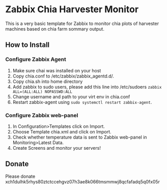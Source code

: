 # Zabbix Chia Harvester Monitor
This is a very basic template for Zabbix to monitor chia plots of harvester machines based on chia farm sommary output.


## How to Install

### Configure Zabbix Agent
1. Make sure chai was installed on your host
2. Copy chia.conf to /etc/zabbix/zabbix_agentd.d/.
3. Copy chia.sh into home directory 
4. Add zabbix to sudo users, please add this line into /etc/sudoers `zabbix	ALL=(ALL:ALL) NOPASSWD:ALL`
5. Change username and path to your virt env in chia.conf
6. Restart zabbix-agent using `sudo systemctl restart zabbix-agent`.

### Configure Zabbix web-panel
1. In Configuration>Templates click on Import.
2. Choose Template chia.xml and click on Import.
3. Check whether temperature data is sent to Zabbix web-panel in Monitoring>Latest Data.
4. Create Screens and monitor your servers!

## Donate
Please donate xch1dulhk5rhys80ztctccehgvz07h3ae8k066tmsmmwj8qcfafadq5q0fx05r

